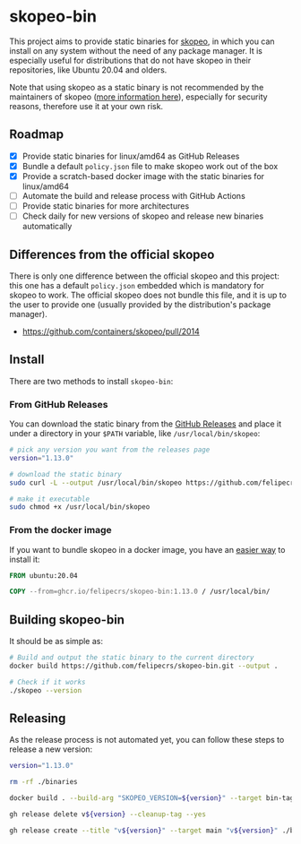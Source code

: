 # skopeo-bin

This project aims to provide static binaries for [skopeo](https://github.com/containers/skopeo), in which you can install on any system without the need of any package manager. It is especially useful for distributions that do not have skopeo in their repositories, like Ubuntu 20.04 and olders.

Note that using skopeo as a static binary is not recommended by the maintainers of skopeo ([more information here](https://github.com/containers/skopeo/blob/main/install.md#building-a-static-binary)), especially for security reasons, therefore use it at your own risk.

## Roadmap

- [x] Provide static binaries for linux/amd64 as GitHub Releases
- [x] Bundle a default `policy.json` file to make skopeo work out of the box
- [x] Provide a scratch-based docker image with the static binaries for linux/amd64
- [ ] Automate the build and release process with GitHub Actions
- [ ] Provide static binaries for more architectures
- [ ] Check daily for new versions of skopeo and release new binaries automatically

## Differences from the official skopeo

There is only one difference between the official skopeo and this project: this one has a default `policy.json` embedded which is mandatory for skopeo to work. The official skopeo does not bundle this file, and it is up to the user to provide one (usually provided by the distribution's package manager).

- <https://github.com/containers/skopeo/pull/2014>

## Install

There are two methods to install `skopeo-bin`:

### From GitHub Releases

You can download the static binary from the [GitHub Releases](https://github.com/felipecrs/skopeo-bin/releases) and place it under a directory in your `$PATH` variable, like `/usr/local/bin/skopeo`:

```bash
# pick any version you want from the releases page
version="1.13.0"

# download the static binary
sudo curl -L --output /usr/local/bin/skopeo https://github.com/felipecrs/skopeo-bin/releases/download/v${version}/skopeo.linux-amd64

# make it executable
sudo chmod +x /usr/local/bin/skopeo
```

### From the docker image

If you want to bundle skopeo in a docker image, you have an [easier way](https://ghcr.io/felipecrs/skopeo-bin) to install it:

```Dockerfile
FROM ubuntu:20.04

COPY --from=ghcr.io/felipecrs/skopeo-bin:1.13.0 / /usr/local/bin/
```

## Building skopeo-bin

It should be as simple as:

```bash
# Build and output the static binary to the current directory
docker build https://github.com/felipecrs/skopeo-bin.git --output .

# Check if it works
./skopeo --version
```

## Releasing

As the release process is not automated yet, you can follow these steps to release a new version:

```bash
version="1.13.0"

rm -rf ./binaries

docker build . --build-arg "SKOPEO_VERSION=${version}" --target bin-tagged --output ./binaries

gh release delete v${version} --cleanup-tag --yes

gh release create --title "v${version}" --target main "v${version}" ./binaries/*
```
